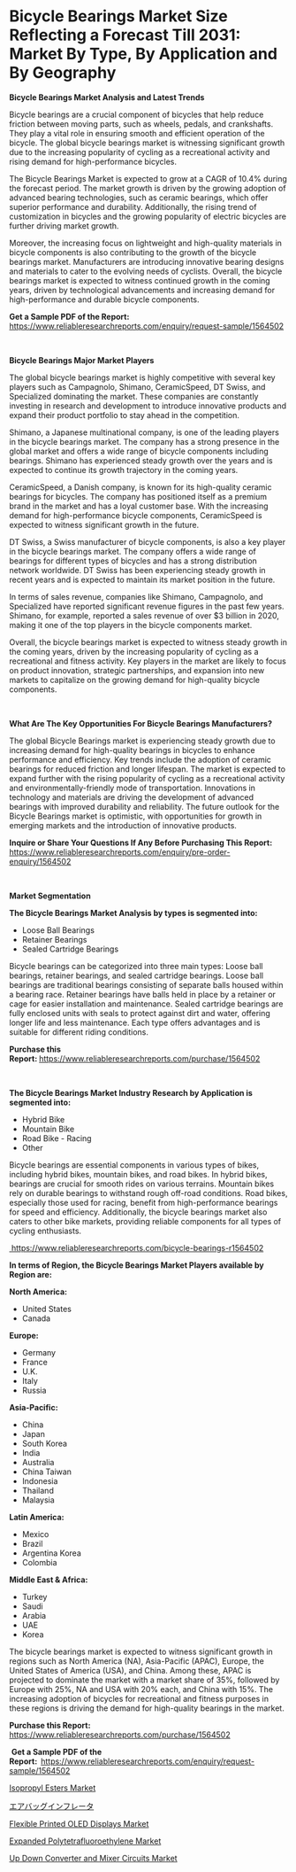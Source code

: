 <p><h1>Bicycle Bearings Market Size Reflecting a Forecast Till 2031: Market By Type, By Application and By Geography</h1></p><p><strong>Bicycle Bearings Market Analysis and Latest Trends</strong></p>
<p><p>Bicycle bearings are a crucial component of bicycles that help reduce friction between moving parts, such as wheels, pedals, and crankshafts. They play a vital role in ensuring smooth and efficient operation of the bicycle. The global bicycle bearings market is witnessing significant growth due to the increasing popularity of cycling as a recreational activity and rising demand for high-performance bicycles.</p><p>The Bicycle Bearings Market is expected to grow at a CAGR of 10.4% during the forecast period. The market growth is driven by the growing adoption of advanced bearing technologies, such as ceramic bearings, which offer superior performance and durability. Additionally, the rising trend of customization in bicycles and the growing popularity of electric bicycles are further driving market growth.</p><p>Moreover, the increasing focus on lightweight and high-quality materials in bicycle components is also contributing to the growth of the bicycle bearings market. Manufacturers are introducing innovative bearing designs and materials to cater to the evolving needs of cyclists. Overall, the bicycle bearings market is expected to witness continued growth in the coming years, driven by technological advancements and increasing demand for high-performance and durable bicycle components.</p></p>
<p><strong>Get a Sample PDF of the Report:&nbsp;</strong> <a href="https://www.reliableresearchreports.com/enquiry/request-sample/1564502">https://www.reliableresearchreports.com/enquiry/request-sample/1564502</a></p>
<p>&nbsp;</p>
<p><strong>Bicycle Bearings Major Market Players</strong></p>
<p><p>The global bicycle bearings market is highly competitive with several key players such as Campagnolo, Shimano, CeramicSpeed, DT Swiss, and Specialized dominating the market. These companies are constantly investing in research and development to introduce innovative products and expand their product portfolio to stay ahead in the competition.</p><p>Shimano, a Japanese multinational company, is one of the leading players in the bicycle bearings market. The company has a strong presence in the global market and offers a wide range of bicycle components including bearings. Shimano has experienced steady growth over the years and is expected to continue its growth trajectory in the coming years.</p><p>CeramicSpeed, a Danish company, is known for its high-quality ceramic bearings for bicycles. The company has positioned itself as a premium brand in the market and has a loyal customer base. With the increasing demand for high-performance bicycle components, CeramicSpeed is expected to witness significant growth in the future.</p><p>DT Swiss, a Swiss manufacturer of bicycle components, is also a key player in the bicycle bearings market. The company offers a wide range of bearings for different types of bicycles and has a strong distribution network worldwide. DT Swiss has been experiencing steady growth in recent years and is expected to maintain its market position in the future.</p><p>In terms of sales revenue, companies like Shimano, Campagnolo, and Specialized have reported significant revenue figures in the past few years. Shimano, for example, reported a sales revenue of over $3 billion in 2020, making it one of the top players in the bicycle components market.</p><p>Overall, the bicycle bearings market is expected to witness steady growth in the coming years, driven by the increasing popularity of cycling as a recreational and fitness activity. Key players in the market are likely to focus on product innovation, strategic partnerships, and expansion into new markets to capitalize on the growing demand for high-quality bicycle components.</p></p>
<p>&nbsp;</p>
<p><strong>What Are The Key Opportunities For Bicycle Bearings Manufacturers?</strong></p>
<p><p>The global Bicycle Bearings market is experiencing steady growth due to increasing demand for high-quality bearings in bicycles to enhance performance and efficiency. Key trends include the adoption of ceramic bearings for reduced friction and longer lifespan. The market is expected to expand further with the rising popularity of cycling as a recreational activity and environmentally-friendly mode of transportation. Innovations in technology and materials are driving the development of advanced bearings with improved durability and reliability. The future outlook for the Bicycle Bearings market is optimistic, with opportunities for growth in emerging markets and the introduction of innovative products.</p></p>
<p><strong>Inquire or Share Your Questions If Any Before Purchasing This Report:</strong> <a href="https://www.reliableresearchreports.com/enquiry/pre-order-enquiry/1564502">https://www.reliableresearchreports.com/enquiry/pre-order-enquiry/1564502</a></p>
<p>&nbsp;</p>
<p><strong>Market Segmentation</strong></p>
<p><strong>The Bicycle Bearings Market Analysis by types is segmented into:</strong></p>
<p><ul><li>Loose Ball Bearings</li><li>Retainer Bearings</li><li>Sealed Cartridge Bearings</li></ul></p>
<p><p>Bicycle bearings can be categorized into three main types: Loose ball bearings, retainer bearings, and sealed cartridge bearings. Loose ball bearings are traditional bearings consisting of separate balls housed within a bearing race. Retainer bearings have balls held in place by a retainer or cage for easier installation and maintenance. Sealed cartridge bearings are fully enclosed units with seals to protect against dirt and water, offering longer life and less maintenance. Each type offers advantages and is suitable for different riding conditions.</p></p>
<p><strong>Purchase this Report:&nbsp;</strong><a href="https://www.reliableresearchreports.com/purchase/1564502">https://www.reliableresearchreports.com/purchase/1564502</a></p>
<p>&nbsp;</p>
<p><strong>The Bicycle Bearings Market Industry Research by Application is segmented into:</strong></p>
<p><ul><li>Hybrid Bike</li><li>Mountain Bike</li><li>Road Bike - Racing</li><li>Other</li></ul></p>
<p><p>Bicycle bearings are essential components in various types of bikes, including hybrid bikes, mountain bikes, and road bikes. In hybrid bikes, bearings are crucial for smooth rides on various terrains. Mountain bikes rely on durable bearings to withstand rough off-road conditions. Road bikes, especially those used for racing, benefit from high-performance bearings for speed and efficiency. Additionally, the bicycle bearings market also caters to other bike markets, providing reliable components for all types of cycling enthusiasts.</p></p>
<p><a href="https://www.reliableresearchreports.com/bicycle-bearings-r1564502">&nbsp;https://www.reliableresearchreports.com/bicycle-bearings-r1564502</a></p>
<p><strong>In terms of Region, the Bicycle Bearings Market Players available by Region are:</strong></p>
<p>
    <p> <strong> North America: </strong>
        <ul>
            <li>United States</li>
            <li>Canada</li>
        </ul>
        </p> 
    <p> <strong> Europe: </strong>
        <ul>
            <li>Germany</li>
            <li>France</li>
            <li>U.K.</li>
            <li>Italy</li>
            <li>Russia</li>
        </ul>
        </p> 
    <p> <strong> Asia-Pacific: </strong>
        <ul>
            <li>China</li>
            <li>Japan</li>
            <li>South Korea</li>
            <li>India</li>
            <li>Australia</li>
            <li>China Taiwan</li>
            <li>Indonesia</li>
            <li>Thailand</li>
            <li>Malaysia</li>
        </ul>
        </p> 
    <p> <strong> Latin America: </strong>
        <ul>
            <li>Mexico</li>
            <li>Brazil</li>
            <li>Argentina Korea</li>
            <li>Colombia</li>
        </ul>
        </p> 
    <p> <strong> Middle East & Africa: </strong>
        <ul>
            <li>Turkey</li>
            <li>Saudi</li>
            <li>Arabia</li>
            <li>UAE</li>
            <li>Korea</li>
        </ul>
    </p>
    </p>
<p><p>The bicycle bearings market is expected to witness significant growth in regions such as North America (NA), Asia-Pacific (APAC), Europe, the United States of America (USA), and China. Among these, APAC is projected to dominate the market with a market share of 35%, followed by Europe with 25%, NA and USA with 20% each, and China with 15%. The increasing adoption of bicycles for recreational and fitness purposes in these regions is driving the demand for high-quality bearings in the market.</p></p>
<p><strong>Purchase this Report: </strong><a href="https://www.reliableresearchreports.com/purchase/1564502">https://www.reliableresearchreports.com/purchase/1564502</a></p>
<p>&nbsp;<strong>Get a Sample PDF of the Report:&nbsp;&nbsp;</strong><a href="https://www.reliableresearchreports.com/enquiry/request-sample/1564502">https://www.reliableresearchreports.com/enquiry/request-sample/1564502</a></p>
<p><strong></strong></p>
<p><p><a href="https://issuu.com/reportprime-2/docs/isopropyl-esters-market-size-2030.pptx">Isopropyl Esters Market</a></p><p><a href="https://github.com/qwpelcjko9242629/Market-Research-Report-List-1/blob/main/559771727104.md">エアバッグインフレータ</a></p><p><a href="https://www.linkedin.com/pulse/flexible-printed-oled-displays-market-analysis-sze-forecasted-jl7rf?trackingId=PoPoY%2FkwnoFKQ9RCkTW20g%3D%3D">Flexible Printed OLED Displays Market</a></p><p><a href="https://issuu.com/reportprime-2/docs/expanded-polytetrafluoroethylene-market-size-2030.">Expanded Polytetrafluoroethylene Market</a></p><p><a href="https://www.linkedin.com/pulse/up-down-converter-mixer-circuits-market-exploring-share-trends-n9ztf?trackingId=nBpOtpxF6fGE5mQy2IN6vA%3D%3D">Up Down Converter and Mixer Circuits Market</a></p></p>